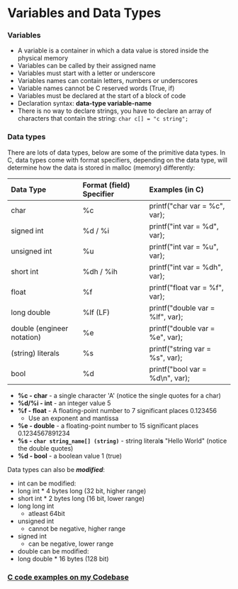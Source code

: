 # Variables and Data Types

### Variables

*  A variable is a container in which a data value is stored inside the physical memory
*  Variables can be called by their assigned name
*  Variables must start with a letter or underscore
*  Variables names can contain letters, numbers or underscores
*  Variable names cannot be C reserved words \(True, if\)
*  Variables must be declared at the start of a block of code
*  Declaration syntax: **data-type variable-name**
* There is no way to declare strings, you have to declare an array of characters that contain the string: `char c[] = "c string";`

### Data types

There are lots of data types, below are some of the primitive data types. In C, data types come with format specifiers, depending on the data type, will determine how the data is stored in malloc \(memory\) differently:

| Data Type | Format \(field\) Specifier | Examples \(in C\) |
| :--- | :--- | :--- |
| char | %c | printf\("char var = %c", var\); |
| signed int | %d / %i | printf\("int var = %d", var\); |
| unsigned int | %u | printf\("int var = %u", var\); |
| short int | %dh / %ih | printf\("int var = %dh", var\); |
| float | %f | printf\("float var = %f", var\); |
| long double | %lf \(LF\) | printf\("double var = %lf", var\); |
| double \(engineer notation\) | %e | printf\("double var = %e", var\); |
| \(string\) literals | %s | printf\("string var = %s", var\); |
| bool | %d | printf\("bool var = %d\n", var\); |

* **%c - char** - a single character 'A' \(notice the single quotes for a char\)
* **%d/%i - int** - an integer value 5
* **%f - float** - A floating-point number to 7 significant places 0.123456
  * Use an exponent and mantissa
* **%e - double** - a floating-point number to 15 significant places 0.1234567891234
* **%s - `char string_name[] (string)`** - string literal**s** "Hello World" \(notice the double quotes\)
* **%d - bool** - a boolean value 1 \(true\)

 Data types can also be _**modified**_:

*  int can be modified:
  *  long int
    * 4 bytes long \(32 bit, higher range\)
  *  short int
    * 2 bytes long \(16 bit, lower range\)
  * long long int
    * atleast 64bit
  * unsigned int
    * cannot be negative, higher range
  * signed int
    * can be negative, lower range
*  double can be modified:
  *  long double
    * 16 bytes \(128 bit\)

### [C code examples on my Codebase](https://adnantech.gitbook.io/code/code/c)

